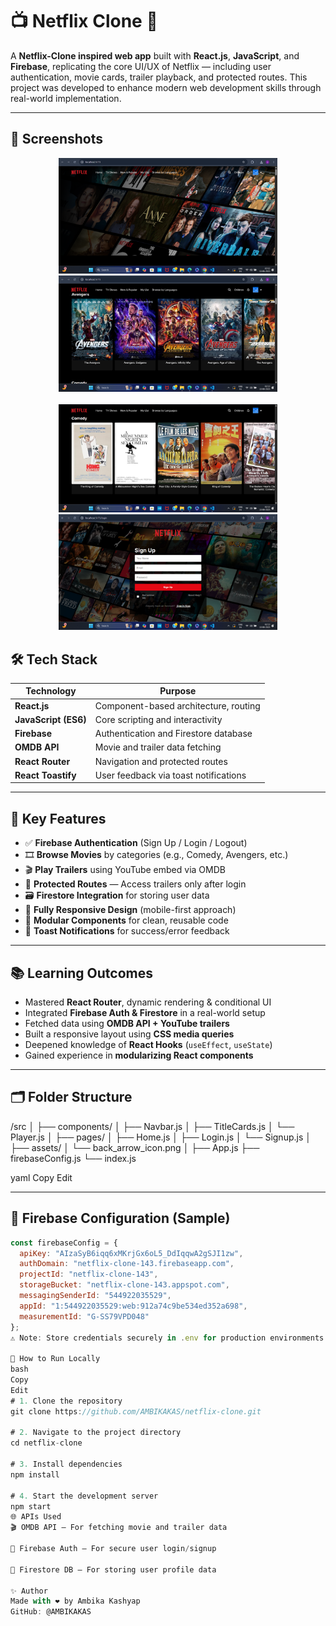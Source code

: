 # 📺 Netflix Clone 🎥

A **Netflix-Clone inspired web app** built with **React.js**, **JavaScript**, and **Firebase**, replicating the core UI/UX of Netflix — including user authentication, movie cards, trailer playback, and protected routes. This project was developed to enhance modern web development skills through real-world implementation.

---

## 📸 Screenshots

<p align="center">
  <img src="./SCREENSHOTS/Landing.png" width="350" />
  <img src="./SCREENSHOTS/library.png" width="350" />
  <br><br>
  <img src="./SCREENSHOTS/library2.png" width="350" />
  <img src="./SCREENSHOTS/Signup.png" width="350" />
</p>

## 🛠️ Tech Stack

| Technology        | Purpose                                       |
|-------------------|-----------------------------------------------|
| **React.js**       | Component-based architecture, routing         |
| **JavaScript (ES6)**| Core scripting and interactivity             |
| **Firebase**       | Authentication and Firestore database         |
| **OMDB API**       | Movie and trailer data fetching               |
| **React Router**   | Navigation and protected routes               |
| **React Toastify** | User feedback via toast notifications         |

---

## 🔑 Key Features

- ✅ **Firebase Authentication** (Sign Up / Login / Logout)
- 🎞️ **Browse Movies** by categories (e.g., Comedy, Avengers, etc.)
- 🎬 **Play Trailers** using YouTube embed via OMDB
- 🔐 **Protected Routes** — Access trailers only after login
- 🗃️ **Firestore Integration** for storing user data
- 📱 **Fully Responsive Design** (mobile-first approach)
- 🧩 **Modular Components** for clean, reusable code
- 🔔 **Toast Notifications** for success/error feedback

---

## 📚 Learning Outcomes

- Mastered **React Router**, dynamic rendering & conditional UI
- Integrated **Firebase Auth & Firestore** in a real-world setup
- Fetched data using **OMDB API + YouTube trailers**
- Built a responsive layout using **CSS media queries**
- Deepened knowledge of **React Hooks** (`useEffect`, `useState`)
- Gained experience in **modularizing React components**

---

## 🗂️ Folder Structure

/src
│
├── components/
│ ├── Navbar.js
│ ├── TitleCards.js
│ └── Player.js
│
├── pages/
│ ├── Home.js
│ ├── Login.js
│ └── Signup.js
│
├── assets/
│ └── back_arrow_icon.png
│
├── App.js
├── firebaseConfig.js
└── index.js

yaml
Copy
Edit

---

## 🔐 Firebase Configuration (Sample)

```js
const firebaseConfig = {
  apiKey: "AIzaSyB6iqq6xMKrjGx6oL5_DdIqqwA2gSJI1zw",
  authDomain: "netflix-clone-143.firebaseapp.com",
  projectId: "netflix-clone-143",
  storageBucket: "netflix-clone-143.appspot.com",
  messagingSenderId: "544922035529",
  appId: "1:544922035529:web:912a74c9be534ed352a698",
  measurementId: "G-SS79VPD048"
};
⚠️ Note: Store credentials securely in .env for production environments.

🚀 How to Run Locally
bash
Copy
Edit
# 1. Clone the repository
git clone https://github.com/AMBIKAKAS/netflix-clone.git

# 2. Navigate to the project directory
cd netflix-clone

# 3. Install dependencies
npm install

# 4. Start the development server
npm start
🌐 APIs Used
🎬 OMDB API — For fetching movie and trailer data

🔐 Firebase Auth — For secure user login/signup

🔄 Firestore DB — For storing user profile data

✨ Author
Made with ❤️ by Ambika Kashyap
GitHub: @AMBIKAKAS
